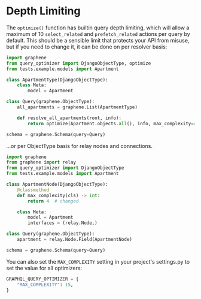 # Depth Limiting

The `optimize()` function has builtin query depth limiting, which
will allow a maximum of 10 `select_related` and `prefetch_related` actions
per query by default. This should be a sensible limit that protects
your API from misuse, but if you need to change it, it can be done on
per resolver basis:

```python
import graphene
from query_optimizer import DjangoObjectType, optimize
from tests.example.models import Apartment

class ApartmentType(DjangoObjectType):
    class Meta:
        model = Apartment

class Query(graphene.ObjectType):
    all_apartments = graphene.List(ApartmentType)

    def resolve_all_apartments(root, info):
        return optimize(Apartment.objects.all(), info, max_complexity=4)  # changed

schema = graphene.Schema(query=Query)
```

...or per ObjectType basis for relay nodes and connections.

```python
import graphene
from graphene import relay
from query_optimizer import DjangoObjectType
from tests.example.models import Apartment

class ApartmentNode(DjangoObjectType):
    @classmethod
    def max_complexity(cls) -> int:
        return 4  # changed

    class Meta:
        model = Apartment
        interfaces = (relay.Node,)

class Query(graphene.ObjectType):
    apartment = relay.Node.Field(ApartmentNode)

schema = graphene.Schema(query=Query)
```

You can also set the `MAX_COMPLEXITY` setting in your project's settings.py
to set the value for all optimizers:

```python
GRAPHQL_QUERY_OPTIMIZER = {
    "MAX_COMPLEXITY": 15,
}
```
